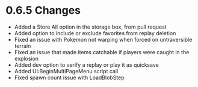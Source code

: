 # 0.6.5 Changes #

* Added a Store All option in the storage box, from pull request
* Added option to include or exclude favorites from replay deletion
* Fixed an issue with Pokemon not warping when forced on untraversible terrain
* Fixed an issue that made items catchable if players were caught in the explosion
* Added dev option to verify a replay or play it as quicksave
* Added UI:BeginMultiPageMenu script call
* Fixed spawn count issue with LoadBlobStep